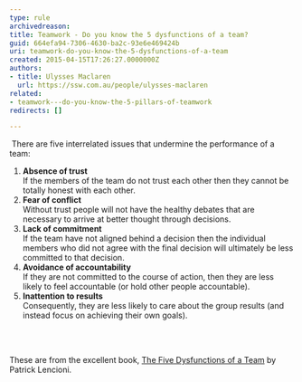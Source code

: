 ```yaml
---
type: rule
archivedreason: 
title: Teamwork - Do you know the 5 dysfunctions of a team?
guid: 664efa94-7306-4630-ba2c-93e6e469424b
uri: teamwork-do-you-know-the-5-dysfunctions-of-a-team
created: 2015-04-15T17:26:27.0000000Z
authors:
- title: Ulysses Maclaren
  url: https://ssw.com.au/people/ulysses-maclaren
related:
- teamwork---do-you-know-the-5-pillars-of-teamwork
redirects: []

---
```



<p class="p1">​​ There are five interrelated issues that undermine the performance of a team&#58;<br></p><ol class="ol1"><li class="li1"><b>Absence of trust&#160;</b><br>If the members of the team do not trust each other then they cannot be totally honest with each other.</li><li class="li1"><b>Fear of conflict&#160;</b><br>Without trust people will not have the healthy debates that are necessary to arrive at better thought through decisions.</li><li class="li1"><b>Lack of commitment</b><br>If the team have not aligned behind a decision then the individual members who did not agree with the final decision will ultimately be less committed to that decision.</li><li class="li1"><b>Avoidance of accountability&#160;</b><br>If they are not committed to the course of action, then they are less likely to feel accountable (or hold other people accountable).</li><li class="li1"><b>Inattention to results&#160;</b><br>Consequently, they are less likely to care about the group results (and instead focus on achieving their own goals).</li></ol>
<br><excerpt class='endintro'></excerpt><br>
<p>​These are from the excellent book, 
   <a href="http&#58;//www.amazon.com/The-Five-Dysfunctions-Team-Leadership/dp/0787960756" target="_blank">
      <span class="s1">The Five Dysfunctions of a Team</span></a> by Patrick Lencioni.​</p>



